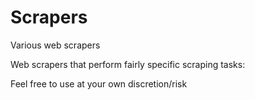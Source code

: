 # Scrapers
Various web scrapers

Web scrapers that perform fairly specific scraping tasks:

Feel free to use at your own discretion/risk
